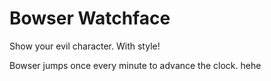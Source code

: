# Bowser Watchface

Show your evil character.
With style!

Bowser jumps once every minute to advance the clock. hehe
